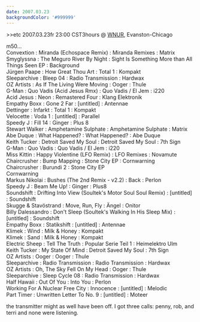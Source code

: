 ```yaml
---
date: 2007.03.23
backgroundColor: '#999999'
---
```


\>>etc 2007.03.23fr 23:00 CST3hours @ [WNUR](http://www.wnur.org/), Evanston-Chicago  

m50...  
Convextion : Miranda (Echospace Remix) : Miranda Remixes : Matrix  
Smyglyssna : The Meguro River By Night : Sight Is Something More than All Things Seen EP : Background  
Jürgen Paape : How Great Thou Art : Total 1 : Kompakt  
Sleeparchive : Bleep 04 : Radio Transmission : Hardwax  
OZ Artists : As If The Living Were Moving : Ooger : Thule  
G-Man : Quo Vadis (Acid Jesus Rmx) : Quo Vadis / El Jem : i220  
Acid Jesus : Neon : Remastered Four : Klang Elektronik  
Empathy Boxx : Gone 2 Far : \[untitled\] : Antennae  
Dettinger : Infarkt : Total 1 : Kompakt  
Velocette : Voda 1 : \[untitled\] : Parallel  
Speedy J : Fill 14 : Ginger : Plus 8  
Stewart Walker : Amphetamine Sulphate : Amphetamine Sulphate : Matrix  
Abe Duque : What Happened? : What Happened? : Abe Duque  
Keith Tucker : Detroit Saved My Soul : Detroit Saved My Soul : 7th Sign  
G-Man : Quo Vadis : Quo Vadis / El Jem : i220  
Miss Kittin : Happy Violentine (LFO Remix) : LFO Remixes : Novamute  
Chaircrusher : Bump Mapping : Stone City EP : Cornwarning  
Chaircrusher : Burundi 2 : Stone City EP  
Cornwarning  
Markus Nikolai : Bushes (The 2nd Remix - v2.2) : Back : Perlon  
Speedy J : Beam Me Up! : Ginger : Plus8  
Soundshift : Drifting Into View (Soultek's Motor Soul Soul Remix) : \[untitled\] : Soundshift  
Skugge & Stavöstrand : Move, Run, Fly : Ängel : Onitor  
Billy Dalessandro : Don't Sleep (Soultek's Walking In His Sleep Mix) : \[untitled\] : Soundshift  
Empathy Boxx : Statikshift : \[untitled\] : Antennae  
Klimek : Wind : Milk & Honey : Kompakt  
Klimek : Sand : Milk & Honey : Kompakt  
Electric Sheep : Tell The Truth : Popular Serie Teil 1 : Heimelektro Ulm  
Keith Tucker : My State Of Mind : Detroit Saved My Soul : 7th Sign  
OZ Artists : Ooger : Ooger : Thule  
Sleeparchive : Radio Transmission : Radio Transmission : Hardwax  
OZ Artists : Oh, The Sky Fell On My Head : Ooger : Thule  
Sleeparchive : Sleep Cycle 08 : Radio Transmission : Hardwax  
Half Hawaii : Out Of You : Into You : Perlon  
Working For A Nuclear Free City : Innocence : \[untitled\] : Melodic  
Part Timer : Unwritten Letter To No. 9 : \[untitled\] : Moteer  

the transmitter might as well have been off. I got three calls: penny, rob, and terri and none were listening.